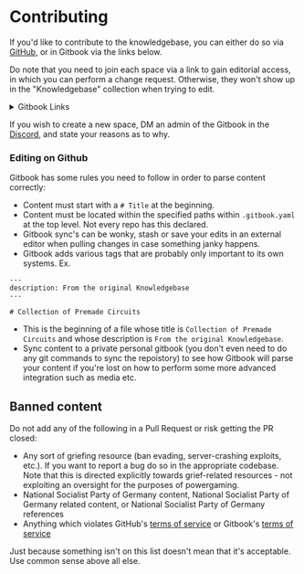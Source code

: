 # Contributing

If you'd like to contribute to the knowledgebase, you can either do so via [GitHub](https://github.com/SS13-Knowledgebase), or in Gitbook via the links below.

Do note that you need to join each space via a link to gain editorial access, in which you can perform a change request. Otherwise, they won't show up in the "Knowledgebase" collection when trying to edit.

<details>

<summary>Gitbook Links</summary>

[The Knowledgebase Collection](https://app.gitbook.com/invite/Dg5Pm9MzD4nnkhPLD4OV/SdtlJktABd5PfunadBBd)

[The About Space](https://app.gitbook.com/invite/Dg5Pm9MzD4nnkhPLD4OV/FaYCiqqKAph4iuidC5Ui)

[The Chemistry Space](https://app.gitbook.com/invite/Dg5Pm9MzD4nnkhPLD4OV/MntbiwFIMztCVSqm24fg)

[The Atmos Space](https://app.gitbook.com/invite/Dg5Pm9MzD4nnkhPLD4OV/9mDprVPNI5xb1UAedhNF)

[The Circuitry Space](https://app.gitbook.com/invite/Dg5Pm9MzD4nnkhPLD4OV/yQgjMTpnoysVmadAycf8)

[The Toxins Space](https://app.gitbook.com/invite/Dg5Pm9MzD4nnkhPLD4OV/eLy7L2bczdgfkd4HGciM)

[The Botany Space](https://app.gitbook.com/invite/Dg5Pm9MzD4nnkhPLD4OV/wyTHV8Vle1lXp5oySLPZ)

[The Misc. Space](https://app.gitbook.com/invite/Dg5Pm9MzD4nnkhPLD4OV/OBx9Foyq2HUPrD1VXKmF)

</details>

If you wish to create a new space, DM an admin of the Gitbook in the [Discord](https://discord.gg/fcUAEUkmQ5), and state your reasons as to why.

### Editing on Github

Gitbook has some rules you need to follow in order to parse content correctly:

* Content must start with a `# Title` at the beginning.&#x20;
* Content must be located within the specified paths within `.gitbook.yaml` at the top level. Not every repo has this declared.
* Gitbook sync's can be wonky, stash or save your edits in an external editor when pulling changes in case something janky happens.
* Gitbook adds various tags that are probably only important to its own systems. Ex.

```
---
description: From the original Knowledgebase
---

# Collection of Premade Circuits

```

* This is the beginning of a  file whose title is `Collection of Premade Circuits` and whose description is `From the original Knowledgebase`.
* Sync content to a private personal gitbook (you don't even need to do any git commands to sync the repoistory) to see how Gitbook will parse your content if you're lost on how to perform some more advanced integration such as media etc.

## Banned content

Do not add any of the following in a Pull Request or risk getting the PR closed:

* Any sort of griefing resource (ban evading, server-crashing exploits, etc.). If you want to report a bug do so in the appropriate codebase. Note that this is directed explicitly towards grief-related resources - not exploiting an oversight for the purposes of powergaming.
* National Socialist Party of Germany content, National Socialist Party of Germany related content, or National Socialist Party of Germany references
* Anything which violates GitHub's [terms of service](https://github.com/site/terms) or Gitbook's [terms of service](https://policies.gitbook.com/terms)

Just because something isn't on this list doesn't mean that it's acceptable. Use common sense above all else.
